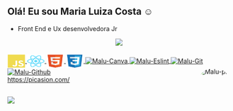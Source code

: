 ## Olá! Eu sou Maria Luiza Costa ☺️
 - Front End e Ux desenvolvedora Jr
<div align="center">
  <a href="https://github.com/MariaLuizaSantana">
  <img height="180em" src="https://github-readme-stats.vercel.app/api?username=MariaLuizaSantana&show_icons=true&theme=dracula&include_all_commits=true&count_private=true"/>
</div>
<div style="display: inline_block"><br>
  <img align="center" alt="Malu-Js" height="30" width="40" src="https://raw.githubusercontent.com/devicons/devicon/master/icons/javascript/javascript-plain.svg">
  <img align="center" alt="Malu-React" height="30" width="40" src="https://raw.githubusercontent.com/devicons/devicon/master/icons/react/react-original.svg">
  <img align="center" alt="Malu-HTML" height="30" width="40" src="https://raw.githubusercontent.com/devicons/devicon/master/icons/html5/html5-original.svg">
  <img align="center" alt="Malu-CSS" height="30" width="40" src="https://raw.githubusercontent.com/devicons/devicon/master/icons/css3/css3-original.svg">
  <img align="center" alt="Malu-Canva" height="30" width="40" src = "https://cdn.jsdelivr.net/gh/devicons/devicon/icons/canva/canva-original.svg">
  <img align="center" alt="Malu-Eslint" height="30" width="40" src = "https://cdn.jsdelivr.net/gh/devicons/devicon/icons/eslint/eslint-original.svg">
  <img align="center" alt="Malu-Git" height="30" width="40" src = "https://cdn.jsdelivr.net/gh/devicons/devicon/icons/git/git-original.svg">
  <img align="center" alt="Malu-Github" height="30" width="40" src = "https://cdn.jsdelivr.net/gh/devicons/devicon/icons/github/github-original.svg">
  <a href="https://picasion.com/"><img src="https://i.picasion.com/pic92/0246a171525e83cbe746d22b017c23b3.gif" align="right" height="150" style="border-radius:50px;" alt="Malu-pic" /></a><br /><a href="https://picasion.com/">https://picasion.com/</a>
</div>
  
  ##
  
  <div> 
  <a href="https://www.linkedin.com/in/maria-luiza-costaa" target="_blank"><img src="https://img.shields.io/badge/-LinkedIn-%230077B5?style=for-the-badge&logo=linkedin&logoColor=white" target="_blank"></a> 
</div>
